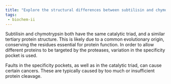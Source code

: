 ```yaml
---
title: "Explore the structural differences between subtilisin and chymotrypsin despite having the same catalytic triad arrangement. Discuss the implications of faults in threonine peptidases in cancers. "
tags:
 - biochem-ii
---
```

Subtilisin and chymotrypsin both have the same catalytic triad, and a similar tertiary protein structure. This is likely due to a common evolutionary origin, conserving the residues essential for protein function. In order to allow different proteins to be targeted by the proteases, variation in the specificity pocket is used.  

Faults in the specificity pockets, as well as in the catalytic triad, can cause certain cancers. These are typically caused by too much or insufficient protein cleavage.  

